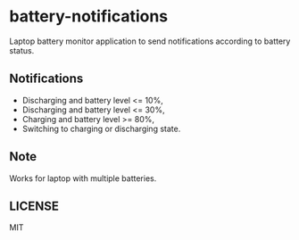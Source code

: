# battery-notifications

Laptop battery monitor application to send notifications according to battery status.

## Notifications
- Discharging and battery level <= 10%,
- Discharging and battery level <= 30%,
- Charging and battery level >= 80%,
- Switching to charging or discharging state.

## Note
Works for laptop with multiple batteries.

## LICENSE
MIT
